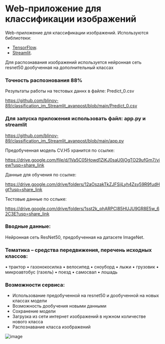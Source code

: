 # Web-приложение для классификации изображений

Web-приложение для классификации изображений. Используются библиотеки:

- [TensorFlow](https://www.tensorflow.org/).
- [Streamlit](https://streamlit.io/).

Для распознавания изображений используется нейронная сеть resnet50 дообученная на дополнительный классах
### Точность распознования 88%

Результаты работы на тестовых даннх в файле: Predict_0.csv

https://github.com/blinov-89/classification_im_Streamlit_avanpost/blob/main/Predict_0.csv

### Для запуска приложения использовать файл: app.py и streamlit

https://github.com/blinov-89/classification_im_Streamlit_avanpost/blob/main/app.py

Предобученная модель CV.H5 хранится по ссылке:

https://drive.google.com/file/d/1Va5C05Howd1ZiKJ0saU0jOgTO29ufGm7/view?usp=share_link

Данные для обучения по ссылке:

https://drive.google.com/drive/folders/12aOszakTkZJFSijLyh4Zsy59R9fudHgt?usp=share_link

Тестовые данные по сслыке:

https://drive.google.com/drive/folders/1sst2k_phARPCI85HUJU9GR8E5w_62C3E?usp=share_link

### Вводные данные: 

Нейронная сеть ResNet50, предобученная на датасете ImageNet.

### Тематика – средства передвижения, перечень исходных классов:

•  трактор
•  газонокосилка
•  велосипед
•  сноуборд
•  лыжи
•  грузовик
•  микроавтобус (газель)
•  поезд
•  самосвал
•  лошадь

### Возможности сервиса:

- Использование предобученной на resnet50 и дообученной на новых классах модели
- Возможность дообучения новыми данными
- Сохранение модели
- Загрузка из сети интернет изображений в нужном количестве нового класса
- Распознавание класса изображений


![image](https://user-images.githubusercontent.com/61515881/205485900-b36652b6-6cc0-4201-b44d-04bfd437a592.png)




